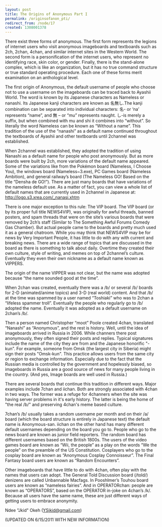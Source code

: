 ```yaml
---
layout: post
title: The Origins of Anonymous Part I
permalink: /originsofanon_pti/
redirect_from: /node/17
created: 1308001378
---
```

There exist three forms of anonymous. The first form represents the legions of internet users who visit anonymous imageboards and textboards such as 2ch, 2chan, 4chan, and similar internet sites in the Western World. The second form is a personification of the internet users, who represent no identifying race, skin color, or gender. Finally, there is the stand-alone complex, which is like an organization, but it has no true command structure or true standard operating procedure. Each one of these forms merit examination on an anthological level. 

The first origin of Anonymous, the default username of people who choose not to use a username on the imageboards can be traced back to Ayashii World. The word is known by its Japanese characters as Nameless or nanashi. Its Japanese kanji characters are known as 名無し.The kanji combination can be separated into individual characters: 名- or ‘na’ represents “name”, and 無 – or “mu” represents naught. し-is merely a suffix, but when combined with mu and shi it combines into “without”. So literally the word Nameless can be known as “Without a name”. This tradition of the use of the “nanashi” as a default name continued throughout the textboards of Ayashii and other textboards until 2channel was established.

When 2channel was established, they adopted the tradition of using Nanashi as a default name for people who post anonymously. But as more boards were built by 2ch, more variations of the default name appeared. Some of the variations like from the Pokémon board (Nameless, I Choose You), the windows board (Nameless~3.exe), PC Games board (Nameless Ambition), and general railway’s board (The Nameless GO! Based on the title “Densha de GO!”). There are just many boards that have variations of the nameless default use. As a matter of fact, you can view a whole list of default names that are currently used in 2channel in Japanese at: http://logo.s3.xrea.com/_nanasi.xhtm

There is one major exception to this rule: The VIP board. The VIP board (or by its proper full title NEWS4VIP), was originally for awful threads, banned posters, and spam threads that were on the site’s various boards that were removed by 2ch’s staff (Similar to The Something Awful Forums Comedy Gas Chamber). But actual people came to the boards and pretty much used it as a general chatroom. While you may think that NEWS4VIP may be for news by Very Important People, it has little to do with any with current and breaking news. There are a wide range of topics that are discussed in the board as there is something to talk about daily. Overtime they created their own culture, style of writing, and memes on top of 2channel’s culture. Eventually they even their own nickname as a default name known as VIPPERS.

The origin of the name VIPPER was not clear, but the name was adopted because “the name sounded good at the time”. 

When 2chan was created, eventually there was a /b/ or several /b/ boards for 2-D (animated/anime topics) and 3-D (real world) content. And that /b/ at the time was spammed by a user named “Toshiaki” who was to 2chan a “lifeless spammer troll”. Eventually the people who regularly go to /b/ adopted the name. Eventually it was adopted as a default username on 2chan’s /b/.

Then a person named Christopher “moot” Poole created 4chan, translated “Nanashi” as “Anonymous”, and the rest is history. Well, until the idea of imageboards arrived in Russia in 2006. While channers there post anonymously, they often signed their posts and replies. Typical signatures include the name of the city they are from and the Japanese honorific "-kun". For example, someone from Omsk (the largest city in Siberia) might sign their posts "Omsk-kun". This practice allows users from the same city or region to exchange information. Especially due to the fact that the Russian media is controlled by the government and hopelessly biased, so imageboards in Russia are a good source of news for many people living in the country. (And yes, Image boards are well used in Russia.)

There are several boards that continue this tradition in different ways. Major examples include 7chan and iichan. Both are strongly associated with 4chan in two ways. The former was a refuge for 4channers when the site was having server problems in it's early history. The latter is being the home of "the real /b/" and preserving 4chan's meme based culture.

7chan’s /b/ usually takes a random username per month and on their /a/ board (which the board structure is entirely in Japanese text) the default name is Anonymous-san. iichan on the other hand has many different default usernames depending on the board you go to. People who go to the news board are known as junior field reporters. The random board has different usernames based on the British 1800s. The users of the video games board are known as “Wii, the people” as a play on the words “We the people” on the preamble of the US Constitution. Cosplayers who go to the cosplay board are known as “Anonymous Cosplay Connoisseur”. The Final Fantasy board users are known as “Random Encounters”.

Other imageboards that have little to do with 4chan, often play with the names that users can adopt. The General Told Discussion board (/told/) denizens are called Unbannable Macfags. In Pooshlmer’s Touhou board users are known as “nameless fairies”. And in OPERATORchan: people are known as “OPERATORS”, based on the OPERATOR in-joke on 4chan’s /k/. Because all users have the same name, these are just different ways of getting users to embrace anonymity.

Ndee "Jkid" Okeh (YSjkid@gmail.com)

(UPDATED ON 6/15/2011 WITH NEW INFORMATION)

